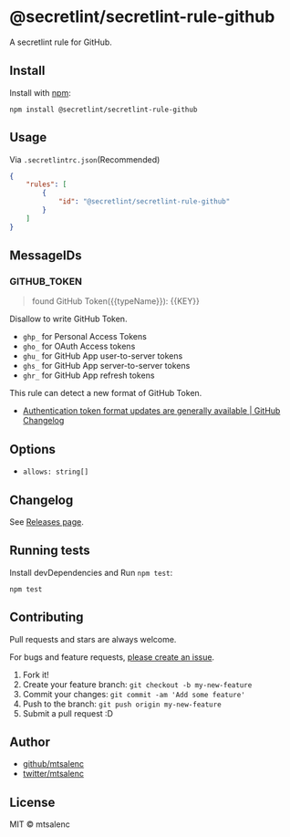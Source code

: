 # @secretlint/secretlint-rule-github

A secretlint rule for GitHub.

## Install

Install with [npm](https://www.npmjs.com/):

    npm install @secretlint/secretlint-rule-github

## Usage

Via `.secretlintrc.json`(Recommended)

```json
{
    "rules": [
        {
            "id": "@secretlint/secretlint-rule-github"
        }
    ]
}
```

## MessageIDs

### GITHUB_TOKEN
> found GitHub Token({{typeName}}): {{KEY}}

Disallow to write GitHub Token.

- `ghp_` for Personal Access Tokens
- `gho_` for OAuth Access tokens
- `ghu_` for GitHub App user-to-server tokens
- `ghs_` for GitHub App server-to-server tokens
- `ghr_` for GitHub App refresh tokens

This rule can detect a new format of GitHub Token.

- [Authentication token format updates are generally available | GitHub Changelog](https://github.blog/changelog/2021-03-31-authentication-token-format-updates-are-generally-available/)

## Options

- `allows: string[]`

## Changelog

See [Releases page](https://github.com/secretlint/secretlint/releases).

## Running tests

Install devDependencies and Run `npm test`:

    npm test

## Contributing

Pull requests and stars are always welcome.

For bugs and feature requests, [please create an issue](https://github.com/secretlint/secretlint/issues).

1. Fork it!
2. Create your feature branch: `git checkout -b my-new-feature`
3. Commit your changes: `git commit -am 'Add some feature'`
4. Push to the branch: `git push origin my-new-feature`
5. Submit a pull request :D

## Author

- [github/mtsalenc](https://github.com/mtsalenc)
- [twitter/mtsalenc](https://twitter.com/mtsalenc)

## License

MIT © mtsalenc
